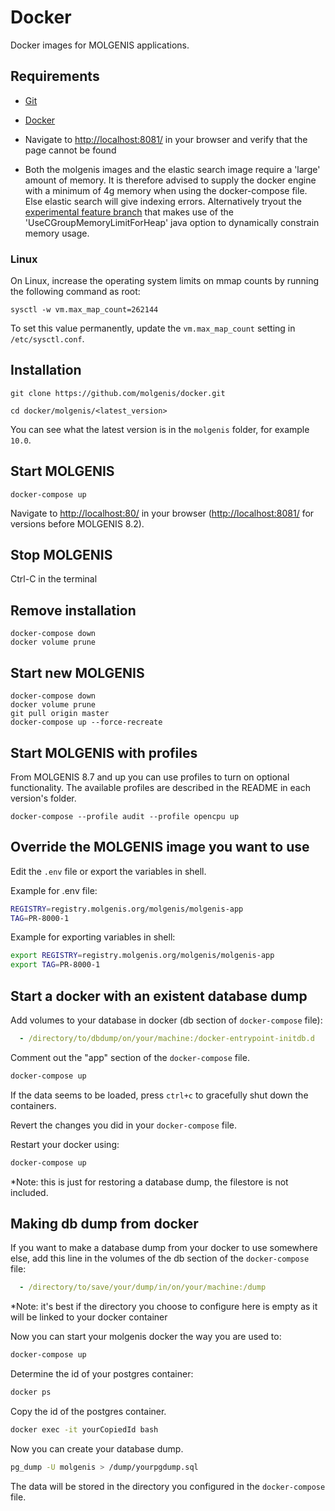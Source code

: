 # Docker
Docker images for MOLGENIS applications.

## Requirements
- [Git](https://git-scm.com/downloads)
- [Docker](https://www.docker.com/)
- Navigate to [http://localhost:8081/](http://localhost:8081/) in your browser and verify that the page cannot be found

- Both the molgenis images and the elastic search image require a 'large' amount of memory. It is therefore advised to supply the docker engine with a minimum of 4g memory when using the docker-compose file. Else elastic search will give indexing errors. Alternatively tryout the [experimental feature branch](https://github.com/molgenis/docker/tree/feature/cgroups-memory) that makes use of the 'UseCGroupMemoryLimitForHeap' java option to dynamically constrain memory usage.       

### Linux
On Linux, increase the operating system limits on mmap counts by running the following command as root:

`sysctl -w vm.max_map_count=262144`

To set this value permanently, update the `vm.max_map_count` setting in `/etc/sysctl.conf`.

## Installation
`git clone https://github.com/molgenis/docker.git`

`cd docker/molgenis/<latest_version>`

You can see what the latest version is in the `molgenis` folder, for example `10.0`.

## Start MOLGENIS
`docker-compose up`

Navigate to [http://localhost:80/](http://localhost:80/) in your browser ([http://localhost:8081/](http://localhost:8081/) for versions before MOLGENIS 8.2).

## Stop MOLGENIS
Ctrl-C in the terminal

## Remove installation
```
docker-compose down
docker volume prune
```

## Start new MOLGENIS
```
docker-compose down
docker volume prune
git pull origin master
docker-compose up --force-recreate
```

## Start MOLGENIS with profiles
From MOLGENIS 8.7 and up you can use profiles to turn on optional functionality. The available 
profiles are described in the README in each version's folder.
```
docker-compose --profile audit --profile opencpu up
```

## Override the MOLGENIS image you want to use
Edit the ```.env``` file or export the variables in shell. 

Example for .env file:
```bash
REGISTRY=registry.molgenis.org/molgenis/molgenis-app
TAG=PR-8000-1
```

Example for exporting variables in shell:
```bash
export REGISTRY=registry.molgenis.org/molgenis/molgenis-app
export TAG=PR-8000-1 
```

## Start a docker with an existent database dump
Add volumes to your database in docker (db section of `docker-compose` file):
```yaml
  - /directory/to/dbdump/on/your/machine:/docker-entrypoint-initdb.d
```
Comment out the "app" section of the `docker-compose` file.
```bash
docker-compose up
```
If the data seems to be loaded, press `ctrl+c` to gracefully shut down the containers.

Revert the changes you did in your `docker-compose` file. 

Restart your docker using:
```bash
docker-compose up
```
*Note: this is just for restoring a database dump, the filestore is not included.

## Making db dump from docker
If you want to make a database dump from your docker to use somewhere else, add this
line in the volumes of the db section of the `docker-compose` file:
```yaml
  - /directory/to/save/your/dump/in/on/your/machine:/dump
```
*Note: it's best if the directory you choose to configure here is empty as it will be linked to 
your docker container

Now you can start your molgenis docker the way you are used to:
```bash
docker-compose up
```

Determine the id of your postgres container:
```bash
docker ps
```
Copy the id of the postgres container.

```bash
docker exec -it yourCopiedId bash
```
Now you can create your database dump.
```bash
pg_dump -U molgenis > /dump/yourpgdump.sql
```
The data will be stored in the directory you configured in the `docker-compose` file.
